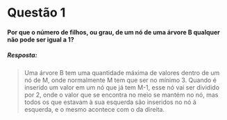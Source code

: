 # Questão 1

#### Por que o número de filhos, ou grau, de um nó de uma árvore B qualquer não pode ser igual a 1? 

##### Resposta:
> Uma árvore B tem uma quantidade máxima de valores dentro de um nó de M, onde normalmente M tem que ser no mínimo 3. Quando é inserido um valor em um nó que já tem M-1, esse nó vai ser dividido por 2, onde o valor que se encontra no meio se mantém no nó, mas todos os que estavam à sua esquerda são inseridos no nó à esquerda, e o mesmo acontece com o da direita.
